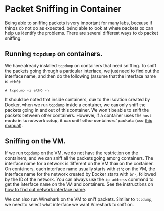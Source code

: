 # Packet Sniffing in Container

Being able to sniffing packets is very
important for many labs, because if things do not go as expected, being
able to look at where packets go can help us identify the problems.
There are several different ways to do packet sniffing:

## Running `tcpdump` on containers.

We have already installed `tcpdump` on containers that need 
sniffing. To sniff the packets going through a particular
interface, we just need to find out the interface name, and then do the
following (assume that the interface name is `eth0`):

```
# tcpdump -i eth0 -n
```

It should be noted that inside containers, due to the isolation created by
Docker, when we run `tcpdump` inside a container,
we can only sniff the packets going in and out of this container.
We won't be able to sniff the packets between other containers. 
However, if a container uses the `host` mode in its 
network setup, it can sniff other containers' packets 
(see [this manual](./container-settings.md)). 


## Sniffing on the VM. 

If we run `tcpdump`
on the VM, we do not have the restriction on the containers, and
we can sniff all the packets going among containers. The interface
name for a network is different on the VM than on the container.
On containers, each interface name usually starts with `eth`;
on the VM, the interface name for the network created
by Docker starts with `br-`, followed by the ID of the network.
You can always use the `ip address` command to get the
interface name on the VM and containers. See the instructions
on [how to find out network interface name](./container-interface.md).

We can also run Wireshark on the VM to sniff packets.
Similar to `tcpdump`, we need to select what interface
we want Wireshark to sniff on.

